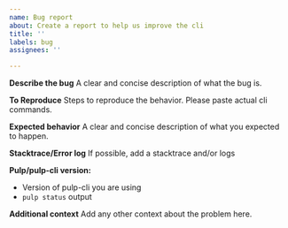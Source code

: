 ```yaml
---
name: Bug report
about: Create a report to help us improve the cli
title: ''
labels: bug
assignees: ''

---
```


**Describe the bug**
A clear and concise description of what the bug is.

**To Reproduce**
Steps to reproduce the behavior. Please paste actual cli commands.

**Expected behavior**
A clear and concise description of what you expected to happen.

**Stacktrace/Error log**
If possible, add a stacktrace and/or logs

**Pulp/pulp-cli version:**
- Version of pulp-cli you are using
- `pulp status` output

**Additional context**
Add any other context about the problem here.
